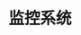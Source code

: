 
# 监控系统  

<!--

如何快速深入理解监控知识？ 
https://mp.weixin.qq.com/s/q4QxJi5KZKNNIvWMjfdM1A
监控系统技术选型 
https://mp.weixin.qq.com/s/hjSs8SApGzh8vXEDO7rdIw
监控系统选型，这篇不可不读！ 
https://mp.weixin.qq.com/s/HEW8rSPhWk82NinQcEzPhQ
怎样的监控，才真正说明系统有问题？ 
https://mp.weixin.qq.com/s/1lSdfafmJeNgCrXDe7pLhw

全面解析微服务系统监控分层，啃透服务治理核心！ 
https://mp.weixin.qq.com/s/5xCL7KkMpnsfB6ivG4-0MQ


14款备受好评的开源监控工具 
https://mp.weixin.qq.com/s/M-ygzU0V8hgITqx0Wdl6iQ
这5种常用运维监控工具都不会用
https://mp.weixin.qq.com/s/Z4SGXTqv0u1mzHI-2IZDyg

 Prometheus
 https://mp.weixin.qq.com/s/W38FcwGmwPj1tp_87FVC1A


Prometheus

SpringBoot+Prometheus+Grafana 打造一款高逼格的可视化监控系统
https://mp.weixin.qq.com/s/OgJDp_rCHQT8rVTxut0UiQ

搭建Prometheus+Grafana的云平台监控系统
https://www.jianshu.com/p/268489bf5756?utm_campaign=haruki&utm_content=note&utm_medium=reader_share&utm_source=weixin

Prometheus完整的部署方案+实战实例 
https://mp.weixin.qq.com/s/mFczwFdtO1eWzXAfKQ1Wfw
Prometheus+Grafana
https://mp.weixin.qq.com/s/i4lYNHiJKNi9SSvkodBK3A
性能监控工具之 Grafana + Prometheus + Exporters 
https://mp.weixin.qq.com/s/HKWga3DxbPWx0lGMyaQsgQ
接近完美的监控系统—普罗米修斯 
https://mp.weixin.qq.com/s/OgvbYm7PoTLGbcZeehIU9w
Java监控开源工具（Prometheus+Grafna）
https://zhuanlan.zhihu.com/p/474476816
高可用 Prometheus 的常见问题 
https://mp.weixin.qq.com/s/cS8X7hBYpFwcZOWcpLt3OQ
自从上线了 Prometheus 监控告警，真香！ 
https://mp.weixin.qq.com/s/kBDB2wa2R_YczwRFFN4-Wg
Prometheus 高可用
https://mp.weixin.qq.com/s/aXjUQOBMsP90nCi4yiWaPg
号称下一代监控系统，来看看它有多强！ 
https://mp.weixin.qq.com/s/zqXOYQV_kSYWp3ibr0rH7g
全网最完整之实战 Prometheus 搭建监控系统 
https://mp.weixin.qq.com/s/VAzATGHgYdKZY8Yk2PHKuw

普罗米修斯
https://zhuanlan.zhihu.com/p/474476816


SkyWalking
https://mp.weixin.qq.com/s/Z7dRtmj2T7F09Q8etoK3hg
用了3年CAT，这次我想选择SkyWalking，老板反手就是一个赞！ 
https://mp.weixin.qq.com/s/foYoz8qjalO0AhlBcM0BpA


某生鲜电商平台的监控模块设计
https://mp.weixin.qq.com/s/m9tTCrOYrbuMbsiGpzsJHw


Linux中一个高效的资源监控器 – Bpytop 
https://mp.weixin.qq.com/s/usrepOGS5V8cO4uwYgFDFw
Sampler，命令行下的可视化展示工具
https://www.oschina.net/p/sampler?hmsr=aladdin1e1
https://mp.weixin.qq.com/s/l3fBjFhdvH-eE6RHYhy2Aw
如何在Linux中安装vnStat和vnStati监视网络流量 
https://mp.weixin.qq.com/s/gPrrIfFouDzI2T-_B-OCEw


想监控主机性能的话，个人建议这本《SystemsPerformance》就足够了。

三分钟构建自动化运维平台-nightingale(夜莺) 
https://mp.weixin.qq.com/s/LwsR3o0Ze6fQiYXgGVZrqw



-->
